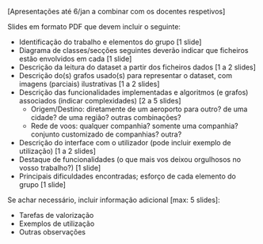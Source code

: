 [Apresentações até 6/jan a combinar com os docentes respetivos]

Slides em formato PDF que devem incluir o seguinte:

- Identificação do trabalho e elementos do grupo [1 slide]
- Diagrama de classes/secções seguintes deverão indicar que ficheiros estão envolvidos em cada [1 slide]
- Descrição da leitura do dataset a partir dos ficheiros dados [1 a 2 slides]
- Descrição do(s) grafos usado(s) para representar o dataset, com imagens (parciais) ilustrativas [1 a 2 slides]
- Descrição das funcionalidades implementadas e algoritmos (e grafos) associados (indicar complexidades) [2 a 5 slides]
  - Origem/Destino: diretamente de um aeroporto para outro? de uma cidade? de uma região? outras combinações?
  - Rede de voos: qualquer companhia? somente uma companhia? conjunto customizado de companhias? outra?
- Descrição do interface com o utilizador (pode incluir exemplo de utilização) [1 a 2 slides]
- Destaque de funcionalidades (o que mais vos deixou orgulhosos no vosso trabalho?) [1 slide]
- Principais dificuldades encontradas; esforço de cada elemento do grupo [1 slide]

Se achar necessário, incluir informação adicional [max: 5 slides]:

- Tarefas de valorização
- Exemplos de utilização
- Outras observações